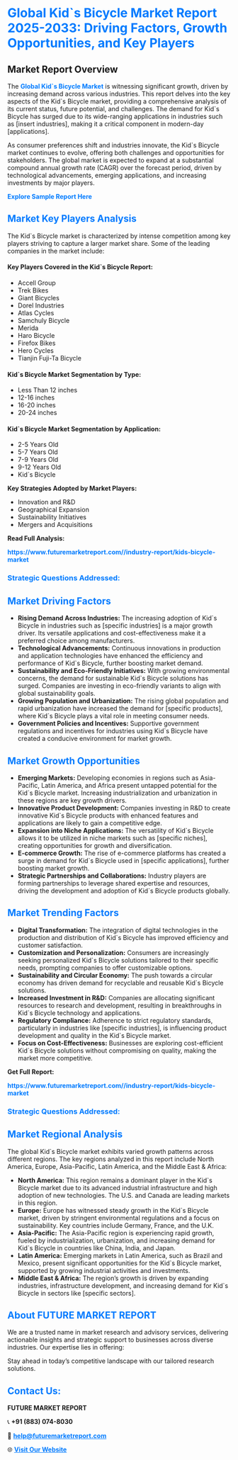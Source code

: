 <h1 style="color: #007BFF;">Global Kid`s Bicycle Market Report 2025-2033: Driving Factors, Growth Opportunities, and Key Players</h1>

<section id="overview">
<h2>Market Report Overview</h2>
<p>The <a href="https://www.futuremarketreport.com//industry-report/kids-bicycle-market" style="color: #007BFF; text-decoration: none;"><strong>Global Kid`s Bicycle Market</strong></a> is witnessing significant growth, driven by increasing demand across various industries. This report delves into the key aspects of the Kid`s Bicycle market, providing a comprehensive analysis of its current status, future potential, and challenges. The demand for Kid`s Bicycle has surged due to its wide-ranging applications in industries such as [insert industries], making it a critical component in modern-day [applications].</p>
<p>As consumer preferences shift and industries innovate, the Kid`s Bicycle market continues to evolve, offering both challenges and opportunities for stakeholders. The global market is expected to expand at a substantial compound annual growth rate (CAGR) over the forecast period, driven by technological advancements, emerging applications, and increasing investments by major players.</p>
</section>

<section id="overview">
<p><a href="https://www.futuremarketreport.com//request-sample/reportId=51845" style="color: #007BFF; text-decoration: none;"><strong>Explore Sample Report Here</strong></a></p>
</section>

<section id="key-players">
<h2 style="color: #007BFF;">Market Key Players Analysis</h2>
<p>The Kid`s Bicycle market is characterized by intense competition among key players striving to capture a larger market share. Some of the leading companies in the market include:</p>
<h4>Key Players Covered in the Kid`s Bicycle Report:</h4>
<ul><li>Accell Group</li><li>Trek Bikes</li><li>Giant Bicycles</li><li>Dorel Industries</li><li>Atlas Cycles</li><li>Samchuly Bicycle</li><li>Merida</li><li>Haro Bicycle</li><li>Firefox Bikes</li><li>Hero Cycles</li><li>Tianjin Fuji-Ta Bicycle</li></ul>
<h4>Kid`s Bicycle Market Segmentation by Type:</h4>
<ul><li>Less Than 12 inches</li><li>12-16 inches</li><li>16-20 inches</li><li>20-24 inches</li></ul>

<h4>Kid`s Bicycle Market Segmentation by Application:</h4>
<ul><li>2-5 Years Old</li><li>5-7 Years Old</li><li>7-9 Years Old</li><li>9-12 Years Old</li><li>Kid`s Bicycle</li></ul>
<p><strong>Key Strategies Adopted by Market Players:</strong></p>
<ul>
<li>Innovation and R&D</li>
<li>Geographical Expansion</li>
<li>Sustainability Initiatives</li>
<li>Mergers and Acquisitions</li>
</ul>
</section>

<section>
<p><strong>Read Full Analysis: </strong></p><a href="https://www.futuremarketreport.com//industry-report/kids-bicycle-market" style="color: #007BFF; text-decoration: none;"><strong>https://www.futuremarketreport.com//industry-report/kids-bicycle-market</strong></a>
<h3 style="color: #007BFF;">Strategic Questions Addressed:</h3>
</section>

<section id="driving-factors">
<h2 style="color: #007BFF;">Market Driving Factors</h2>
<ul>
<li><strong>Rising Demand Across Industries:</strong> The increasing adoption of Kid`s Bicycle in industries such as [specific industries] is a major growth driver. Its versatile applications and cost-effectiveness make it a preferred choice among manufacturers.</li>
<li><strong>Technological Advancements:</strong> Continuous innovations in production and application technologies have enhanced the efficiency and performance of Kid`s Bicycle, further boosting market demand.</li>
<li><strong>Sustainability and Eco-Friendly Initiatives:</strong> With growing environmental concerns, the demand for sustainable Kid`s Bicycle solutions has surged. Companies are investing in eco-friendly variants to align with global sustainability goals.</li>
<li><strong>Growing Population and Urbanization:</strong> The rising global population and rapid urbanization have increased the demand for [specific products], where Kid`s Bicycle plays a vital role in meeting consumer needs.</li>
<li><strong>Government Policies and Incentives:</strong> Supportive government regulations and incentives for industries using Kid`s Bicycle have created a conducive environment for market growth.</li>
</ul>
</section>

<section id="growth-opportunities">
<h2 style="color: #007BFF;">Market Growth Opportunities</h2>
<ul>
<li><strong>Emerging Markets:</strong> Developing economies in regions such as Asia-Pacific, Latin America, and Africa present untapped potential for the Kid`s Bicycle market. Increasing industrialization and urbanization in these regions are key growth drivers.</li>
<li><strong>Innovative Product Development:</strong> Companies investing in R&D to create innovative Kid`s Bicycle products with enhanced features and applications are likely to gain a competitive edge.</li>
<li><strong>Expansion into Niche Applications:</strong> The versatility of Kid`s Bicycle allows it to be utilized in niche markets such as [specific niches], creating opportunities for growth and diversification.</li>
<li><strong>E-commerce Growth:</strong> The rise of e-commerce platforms has created a surge in demand for Kid`s Bicycle used in [specific applications], further boosting market growth.</li>
<li><strong>Strategic Partnerships and Collaborations:</strong> Industry players are forming partnerships to leverage shared expertise and resources, driving the development and adoption of Kid`s Bicycle products globally.</li>
</ul>
</section>

<section id="trending-factors">
<h2 style="color: #007BFF;">Market Trending Factors</h2>
<ul>
<li><strong>Digital Transformation:</strong> The integration of digital technologies in the production and distribution of Kid`s Bicycle has improved efficiency and customer satisfaction.</li>
<li><strong>Customization and Personalization:</strong> Consumers are increasingly seeking personalized Kid`s Bicycle solutions tailored to their specific needs, prompting companies to offer customizable options.</li>
<li><strong>Sustainability and Circular Economy:</strong> The push towards a circular economy has driven demand for recyclable and reusable Kid`s Bicycle solutions.</li>
<li><strong>Increased Investment in R&D:</strong> Companies are allocating significant resources to research and development, resulting in breakthroughs in Kid`s Bicycle technology and applications.</li>
<li><strong>Regulatory Compliance:</strong> Adherence to strict regulatory standards, particularly in industries like [specific industries], is influencing product development and quality in the Kid`s Bicycle market.</li>
<li><strong>Focus on Cost-Effectiveness:</strong> Businesses are exploring cost-efficient Kid`s Bicycle solutions without compromising on quality, making the market more competitive.</li>
</ul>
</section>

<section>
<p><strong>Get Full Report: </strong></p><a href="https://www.futuremarketreport.com//industry-report/kids-bicycle-market" style="color: #007BFF; text-decoration: none;"><strong>https://www.futuremarketreport.com//industry-report/kids-bicycle-market</strong></a>
<h3 style="color: #007BFF;">Strategic Questions Addressed:</h3>
</section>


<section id="regional-analysis">
<h2 style="color: #007BFF;">Market Regional Analysis</h2>
<p>The global Kid`s Bicycle market exhibits varied growth patterns across different regions. The key regions analyzed in this report include North America, Europe, Asia-Pacific, Latin America, and the Middle East & Africa:</p>
<ul>
<li><strong>North America:</strong> This region remains a dominant player in the Kid`s Bicycle market due to its advanced industrial infrastructure and high adoption of new technologies. The U.S. and Canada are leading markets in this region.</li>
<li><strong>Europe:</strong> Europe has witnessed steady growth in the Kid`s Bicycle market, driven by stringent environmental regulations and a focus on sustainability. Key countries include Germany, France, and the U.K.</li>
<li><strong>Asia-Pacific:</strong> The Asia-Pacific region is experiencing rapid growth, fueled by industrialization, urbanization, and increasing demand for Kid`s Bicycle in countries like China, India, and Japan.</li>
<li><strong>Latin America:</strong> Emerging markets in Latin America, such as Brazil and Mexico, present significant opportunities for the Kid`s Bicycle market, supported by growing industrial activities and investments.</li>
<li><strong>Middle East & Africa:</strong> The region’s growth is driven by expanding industries, infrastructure development, and increasing demand for Kid`s Bicycle in sectors like [specific sectors].</li>
</ul>
</section>

<footer>
<h2 style="color: #007BFF;">About FUTURE MARKET REPORT</h2>
<p>We are a trusted name in market research and advisory services, delivering actionable insights and strategic support to businesses across diverse industries. Our expertise lies in offering:</p>

<p>Stay ahead in today’s competitive landscape with our tailored research solutions.</p>

<h2 style="color: #007BFF;">Contact Us:</h2>
<p><strong>FUTURE MARKET REPORT</strong></p>
<p>📞 <strong>+91 (883) 074-8030</strong></p>
<p>📧 <strong><a href="mailto:help@futuremarketreport.com" style="color: #007BFF;">help@futuremarketreport.com</a></strong></p>
<p>🌐 <strong><a href="https://www.futuremarketreport.com/" style="color: #007BFF;">Visit Our Website</a></strong></p>
</footer>